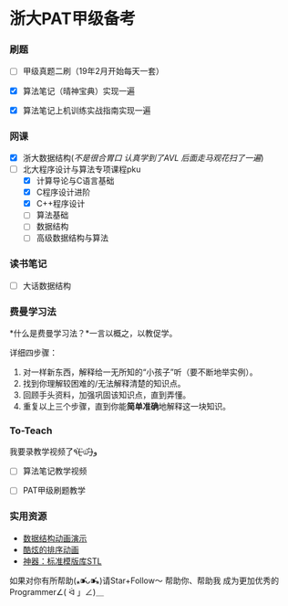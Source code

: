 # 浙大PAT甲级备考


### 刷题
- [ ] 甲级真题二刷（19年2月开始每天一套）
- [X] 算法笔记（晴神宝典）实现一遍
- [X] 算法笔记上机训练实战指南实现一遍


### 网课
- [X] 浙大数据结构(*不是很合胃口 认真学到了AVL 后面走马观花扫了一遍*)
- [ ] 北大程序设计与算法专项课程pku
  - [X] 计算导论与C语言基础
  - [X] C程序设计进阶
  - [X] C++程序设计
  - [ ] 算法基础
  - [ ] 数据结构
  - [ ] 高级数据结构与算法

### 读书笔记
- [ ] 大话数据结构



### 费曼学习法

*什么是费曼学习法？*一言以概之，以教促学。

详细四步骤：

1. 对一样新东西，解释给一无所知的“小孩子”听（要不断地举实例）。
2. 找到你理解较困难的/无法解释清楚的知识点。
3. 回顾手头资料，加强巩固该知识点，直到弄懂。
4. 重复以上三个步骤，直到你能**简单准确**地解释这一块知识。

### To-Teach

我要录教学视频了٩(˃̶͈̀௰˂̶͈́)و

- [ ] 算法笔记教学视频
- [ ] PAT甲级刷题教学



### 实用资源

- [数据结构动画演示](https://visualgo.net/en)
- [酷炫的排序动画](http://sorting.at/)
- [神器：标准模版库STL](https://github.com/merelydust/PAT-Advanced-Level/tree/master/C%2B%2B11_STL_CheatSheet)


如果对你有所帮助(⁎⁍̴̛ᴗ⁍̴̛⁎)请Star+Follow～
帮助你、帮助我 成为更加优秀的Programmer∠( ᐛ 」∠)＿
